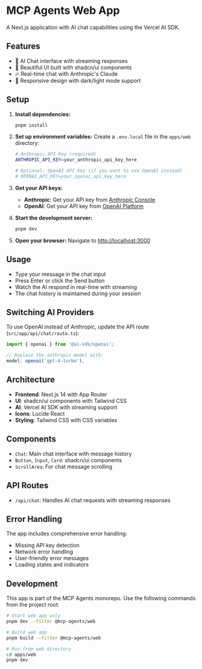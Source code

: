 # MCP Agents Web App

A Next.js application with AI chat capabilities using the Vercel AI SDK.

## Features

- 🤖 AI Chat interface with streaming responses
- 🎨 Beautiful UI built with shadcn/ui components
- 🔥 Real-time chat with Anthropic's Claude
- 📱 Responsive design with dark/light mode support

## Setup

1. **Install dependencies:**

   ```bash
   pnpm install
   ```

2. **Set up environment variables:**
   Create a `.env.local` file in the `apps/web` directory:

   ```bash
   # Anthropic API Key (required)
   ANTHROPIC_API_KEY=your_anthropic_api_key_here

   # Optional: OpenAI API Key (if you want to use OpenAI instead)
   # OPENAI_API_KEY=your_openai_api_key_here
   ```

3. **Get your API keys:**

   - **Anthropic**: Get your API key from [Anthropic Console](https://console.anthropic.com/)
   - **OpenAI**: Get your API key from [OpenAI Platform](https://platform.openai.com/api-keys)

4. **Start the development server:**

   ```bash
   pnpm dev
   ```

5. **Open your browser:**
   Navigate to [http://localhost:3000](http://localhost:3000)

## Usage

- Type your message in the chat input
- Press Enter or click the Send button
- Watch the AI respond in real-time with streaming
- The chat history is maintained during your session

## Switching AI Providers

To use OpenAI instead of Anthropic, update the API route (`src/app/api/chat/route.ts`):

```typescript
import { openai } from '@ai-sdk/openai';

// Replace the anthropic model with:
model: openai('gpt-4-turbo'),
```

## Architecture

- **Frontend**: Next.js 14 with App Router
- **UI**: shadcn/ui components with Tailwind CSS
- **AI**: Vercel AI SDK with streaming support
- **Icons**: Lucide React
- **Styling**: Tailwind CSS with CSS variables

## Components

- `Chat`: Main chat interface with message history
- `Button`, `Input`, `Card`: shadcn/ui components
- `ScrollArea`: For chat message scrolling

## API Routes

- `/api/chat`: Handles AI chat requests with streaming responses

## Error Handling

The app includes comprehensive error handling:

- Missing API key detection
- Network error handling
- User-friendly error messages
- Loading states and indicators

## Development

This app is part of the MCP Agents monorepo. Use the following commands from the project root:

```bash
# Start web app only
pnpm dev --filter @mcp-agents/web

# Build web app
pnpm build --filter @mcp-agents/web

# Run from web directory
cd apps/web
pnpm dev
```
